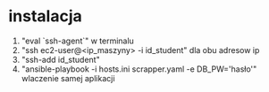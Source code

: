 # instalacja
1. "eval \`ssh-agent\`" w terminalu
2. "ssh ec2-user@<ip_maszyny> -i id_student" dla obu adresow ip
3. "ssh-add id_student"
4. "ansible-playbook -i hosts.ini scrapper.yaml -e DB_PW='hasło'" wlaczenie samej aplikacji
